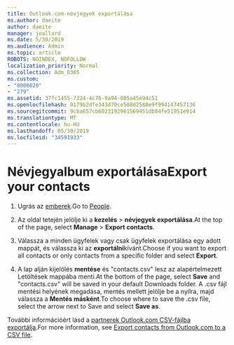 ```yaml
---
title: Outlook.com-névjegyek exportálása
ms.author: daeite
author: daeite
manager: joallard
ms.date: 5/30/2019
ms.audience: Admin
ms.topic: article
ROBOTS: NOINDEX, NOFOLLOW
localization_priority: Normal
ms.collection: Adm_O365
ms.custom:
- "8000020"
- "279"
ms.assetid: 37fc1455-7324-4c76-9a94-085a45e94c51
ms.openlocfilehash: 0179b2dfe343d70ce508d2588e9f994147457136
ms.sourcegitcommit: 9cba657cb6023192961569451db84fe51951e914
ms.translationtype: MT
ms.contentlocale: hu-HU
ms.lasthandoff: 05/30/2019
ms.locfileid: "34591933"
---
```

# <a name="export-your-contacts"></a><span data-ttu-id="c499d-102">Névjegyalbum exportálása</span><span class="sxs-lookup"><span data-stu-id="c499d-102">Export your contacts</span></span>

1. <span data-ttu-id="c499d-103">Ugrás az [emberek](https://outlook.live.com/people/).</span><span class="sxs-lookup"><span data-stu-id="c499d-103">Go to [People](https://outlook.live.com/people/).</span></span>

2. <span data-ttu-id="c499d-104">Az oldal tetején jelölje ki a **kezelés** \> **névjegyek exportálása**.</span><span class="sxs-lookup"><span data-stu-id="c499d-104">At the top of the page, select **Manage** \> **Export contacts**.</span></span>

3. <span data-ttu-id="c499d-105">Válassza a minden ügyfelek vagy csak ügyfelek exportálása egy adott mappát, és válassza ki az **exportálni**kívánt.</span><span class="sxs-lookup"><span data-stu-id="c499d-105">Choose if you want to export all contacts or only contacts from a specific folder and select **Export**.</span></span>

4. <span data-ttu-id="c499d-106">A lap alján kijelölés **mentése** és "contacts.csv" lesz az alapértelmezett Letöltések mappába menti.</span><span class="sxs-lookup"><span data-stu-id="c499d-106">At the bottom of the page, select **Save** and "contacts.csv" will be saved in your default Downloads folder.</span></span> <span data-ttu-id="c499d-107">A .csv fájl mentési helyének megadása, mentés mellett jelölje be a nyílra, majd válassza a **Mentés másként**.</span><span class="sxs-lookup"><span data-stu-id="c499d-107">To choose where to save the .csv file, select the arrow next to Save and select **Save as**.</span></span>

<span data-ttu-id="c499d-108">További információért lásd a [partnerek Outlook.com CSV-fájlba exportálja](https://go.microsoft.com/fwlink/p/?linkid=873137).</span><span class="sxs-lookup"><span data-stu-id="c499d-108">For more information, see [Export contacts from Outlook.com to a CSV file](https://go.microsoft.com/fwlink/p/?linkid=873137).</span></span>